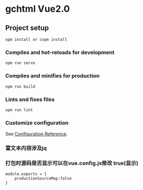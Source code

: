 # gchtml Vue2.0

## Project setup
```
npm install or cnpm install
```

### Compiles and hot-reloads for development
```
npm run serve
```

### Compiles and minifies for production
```
npm run build
```

### Lints and fixes files
```
npm run lint
```

### Customize configuration
See [Configuration Reference](https://cli.vuejs.org/config/).
### 富文本内容涉及jq
### 打包时源码是否显示可以在vue.config.js修改 true(显示)
```
module.exports = {
    productionSourceMap:false
}
```
